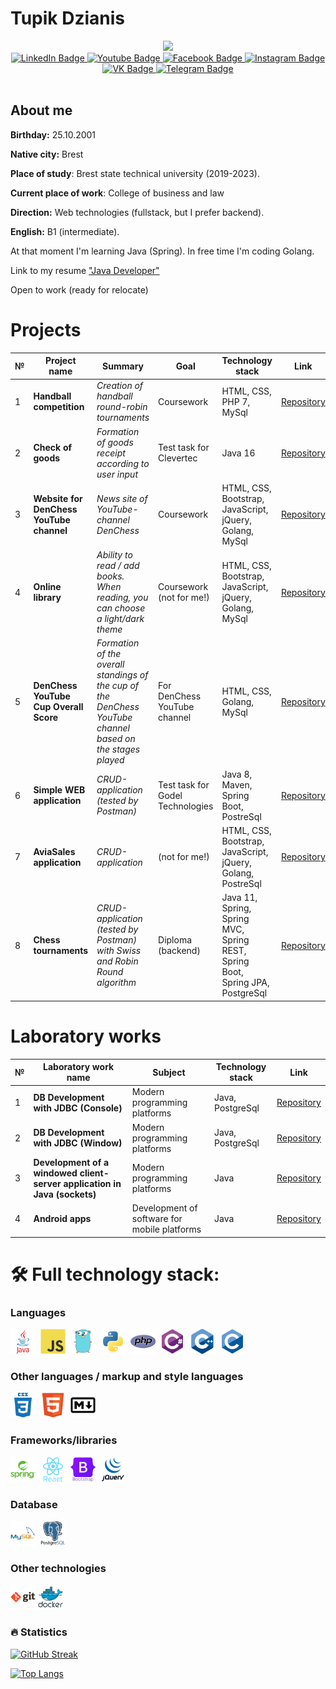 # Tupik Dzianis

<div id="header" align="center">
  <img src="https://media.giphy.com/media/M9gbBd9nbDrOTu1Mqx/giphy.gif" width="100"/>
  <div id="badges">
    <a href="https://www.linkedin.com/in/dzianis-tupik-858762224/">
      <img src="https://img.shields.io/badge/LinkedIn-blue?style=for-the-badge&logo=linkedin&logoColor=white" alt="LinkedIn Badge"/>
    </a>
    <a href="https://www.youtube.com/c/DenChess25">
      <img src="https://img.shields.io/badge/YouTube-red?style=for-the-badge&logo=youtube&logoColor=white" alt="Youtube Badge"/>
    </a>
    <a href="https://www.facebook.com/dzianis.tupik/">
      <img src="https://img.shields.io/badge/Facebook-blue?logo=facebook&logoColor=white&style=for-the-badge" alt="Facebook Badge"/>
    </a>
    <a href="https://www.instagram.com/25_coolden_25">
      <img src="https://img.shields.io/badge/Instagram-red?logo=instagram&logoColor=white&style=for-the-badge" alt="Instagram Badge"/>
    </a>
    <a href="https://vk.com/25coolden25">
      <img src="https://img.shields.io/badge/VK-blue?logo=vk&logoColor=white&style=for-the-badge" alt="VK Badge"/>
    </a>
    <a href="https://t.me/tdl25">
      <img src="https://img.shields.io/badge/Telegram-green?logo=telegram&logoColor=white&style=for-the-badge" alt="Telegram Badge"/>
    </a>
  </div>
  <img src="https://komarev.com/ghpvc/?username=TupikDenis&style=flat-square&color=blue" alt=""/>
</div> 

## About me

**Birthday:** 25.10.2001

**Native city:** Brest

**Place of study**: Brest state technical university (2019-2023).

**Current place of work**: College of business and law

**Direction:** Web technologies (fullstack, but I prefer backend).

**English:** B1 (intermediate).

At that moment I'm learning Java (Spring). In free time I'm coding Golang.

Link to my resume ["Java Developer"](https://drive.google.com/file/d/1C1jdbcCLQmxIk9YJ2-db3O9LInJQnFWr/view?usp=sharing)

Open to work (ready for relocate)

# Projects

| № | Project name | Summary | Goal | Technology stack | Link |
|---------|---------|---------|---------|---------|---------|
| 1 | **Handball competition** | *Creation of handball round-robin tournaments* | Coursework | HTML, CSS, PHP 7, MySql | [Repository](https://github.com/TupikDenis/handball-tournament)|
| 2 | **Check of goods** | *Formation of goods receipt according to user input* | Test task for Clevertec | Java 16 | [Repository](https://github.com/TupikDenis/test-task-for-clevertec)|
| 3 | **Website for DenChess YouTube channel** | *News site of YouTube-channel DenChess* | Coursework | HTML, CSS, Bootstrap, JavaScript, jQuery, Golang, MySql | [Repository](https://github.com/TupikDenis/denchess-site)|
| 4 | **Online library** | *Ability to read / add books. When reading, you can choose a light/dark theme* | Coursework (not for me!) |  HTML, CSS, Bootstrap, JavaScript, jQuery, Golang, MySql | [Repository](https://github.com/TupikDenis/online-library)|
| 5 | **DenChess YouTube Cup Overall Score** | *Formation of the overall standings of the cup of the DenChess YouTube channel based on the stages played* | For DenChess YouTube channel | HTML, CSS, Golang, MySql | [Repository](https://github.com/TupikDenis/denchess-cup-total-score) |
| 6 | **Simple WEB application** | *CRUD-application (tested by Postman)* | Test task for Godel Technologies | Java 8, Maven, Spring Boot, PostreSql | [Repository](https://github.com/TupikDenis/godel-task)|
| 7 | **AviaSales application** | *CRUD-application* | (not for me!) | HTML, CSS, Bootstrap, JavaScript, jQuery, Golang, PostreSql | [Repository](https://github.com/TupikDenis/aviasales)|
| 8 | **Chess tournaments** | *CRUD-application (tested by Postman) with Swiss and Robin Round algorithm* | Diploma (backend) | Java 11, Spring, Spring MVC, Spring REST, Spring Boot, Spring JPA, PostgreSql | [Repository](https://github.com/TupikDenis/swiss-backend)|


# Laboratory works

| № | Laboratory work name | Subject | Technology stack | Link |
|---------|---------|---------|---------|---------|
| 1 | **DB Development with JDBC (Console)** | Modern programming platforms | Java, PostgreSql | [Repository](https://github.com/TupikDenis/java-crud-console)|
| 2 | **DB Development with JDBC (Window)** | Modern programming platforms | Java, PostgreSql | [Repository](https://github.com/TupikDenis/java-crud-gui)|
| 3 | **Development of a windowed client-server application in Java (sockets)** | Modern programming platforms | Java | [Repository](https://github.com/TupikDenis/bulls-cows) |
| 4 | **Android apps** | Development of software for mobile platforms | Java | [Repository](https://github.com/TupikDenis/rpodmp) |

# :hammer_and_wrench: Full technology stack:
### Languages

<div>
  <img src="https://github.com/devicons/devicon/blob/master/icons/java/java-original-wordmark.svg" title="Java" alt="Java" width="40" height="40"/>&nbsp;
  <img src="https://github.com/devicons/devicon/blob/master/icons/javascript/javascript-original.svg" title="JavaScript" alt="JavaScript" width="40" height="40"/>&nbsp;
  <img src="https://github.com/devicons/devicon/blob/master/icons/go/go-original.svg" title="Go" alt="Go" width="40" height="40"/>&nbsp;
  <img src="https://github.com/devicons/devicon/blob/master/icons/python/python-original.svg" title="Python" alt="Python" width="40" height="40"/>&nbsp
  <img src="https://github.com/devicons/devicon/blob/master/icons/php/php-original.svg" title="PHP" alt="PHP" width="40" height="40"/>&nbsp;
  <img src="https://github.com/devicons/devicon/blob/master/icons/csharp/csharp-original.svg" title="C#" alt="C#" width="40" height="40"/>&nbsp;
  <img src="https://github.com/devicons/devicon/blob/master/icons/cplusplus/cplusplus-original.svg" title="C++" alt="C++" width="40" height="40"/>&nbsp;
  <img src="https://github.com/devicons/devicon/blob/master/icons/c/c-original.svg" title="C" alt="C" width="40" height="40"/>&nbsp;
</div>

### Other languages / markup and style languages

<div>
  <img src="https://github.com/devicons/devicon/blob/master/icons/css3/css3-plain-wordmark.svg"  title="CSS3" alt="CSS" width="40" height="40"/>&nbsp;
  <img src="https://github.com/devicons/devicon/blob/master/icons/html5/html5-original.svg" title="HTML5" alt="HTML" width="40" height="40"/>&nbsp;
  <img src="https://github.com/devicons/devicon/blob/master/icons/markdown/markdown-original.svg" title="Markdown" alt="Markdown" width="40" height="40"/>&nbsp;
</div>

### Frameworks/libraries

<div>
  <img src="https://github.com/devicons/devicon/blob/master/icons/spring/spring-original-wordmark.svg" title="Spring" alt="Spring" width="40" height="40"/>&nbsp;
  <img src="https://github.com/devicons/devicon/blob/master/icons/react/react-original-wordmark.svg" title="React" alt="React" width="40" height="40"/>&nbsp;
    <img src="https://github.com/devicons/devicon/blob/master/icons/bootstrap/bootstrap-original-wordmark.svg" title="Bootstrap" alt="Bootstrap" width="40" height="40"/>&nbsp;
  <img src="https://github.com/devicons/devicon/blob/master/icons/jquery/jquery-original-wordmark.svg" title="jQuery" alt="jQuery" width="40" height="40"/>&nbsp;
</div>

### Database

<div>
  <img src="https://github.com/devicons/devicon/blob/master/icons/mysql/mysql-original-wordmark.svg" title="MySQL"  alt="MySQL" width="40" height="40"/>&nbsp;
  <img src="https://github.com/devicons/devicon/blob/master/icons/postgresql/postgresql-original-wordmark.svg" title="PostreSQL"  alt="PostreSQL" width="40" height="40"/>&nbsp;
</div>

### Other technologies
<div>
  <img src="https://github.com/devicons/devicon/blob/master/icons/git/git-original-wordmark.svg" title="Git" alt="Git" width="40" height="40"/>
  <img src="https://github.com/devicons/devicon/blob/master/icons/docker/docker-original-wordmark.svg" title="Docker" alt="Docker" width="40" height="40"/>
  <!--<img src="https://github.com/devicons/devicon/blob/master/icons/redux/redux-original.svg" title="Redux" alt="Redux " width="40" height="40"/>&nbsp;-->
  <!--<img src="https://github.com/devicons/devicon/blob/master/icons/firebase/firebase-plain-wordmark.svg" title="Firebase" alt="Firebase" width="40" height="40"/>&nbsp;-->
</div>

### :fire: Statistics

[![GitHub Streak](http://github-readme-streak-stats.herokuapp.com?user=TupikDenis&theme=dark&background=000000)](https://git.io/streak-stats)

[![Top Langs](https://github-readme-stats.vercel.app/api/top-langs/?username=TupikDenis&layout=compact&theme=vision-friendly-dark)](https://github.com/anuraghazra/github-readme-stats)

